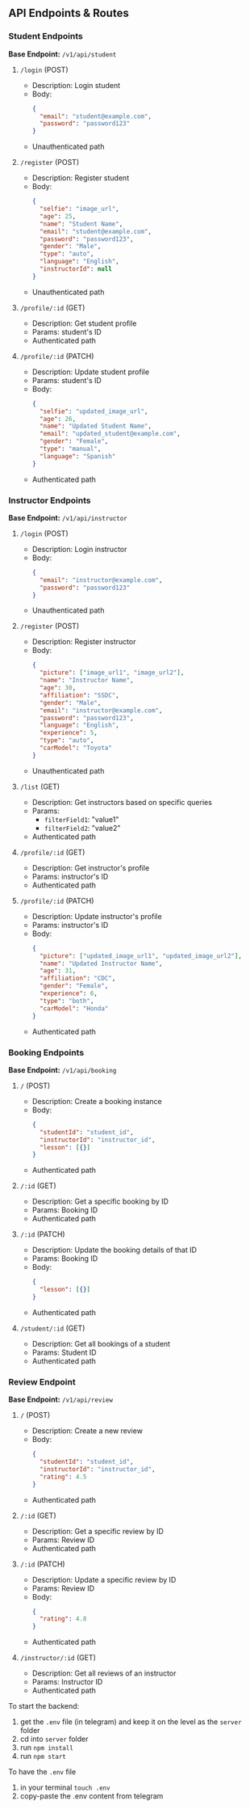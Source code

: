 ## API Endpoints & Routes

### Student Endpoints

**Base Endpoint:** `/v1/api/student`

1. `/login` (POST)
   - Description: Login student
   - Body: 
     ```json
     {
       "email": "student@example.com",
       "password": "password123"
     }
     ```
   - Unauthenticated path

2. `/register` (POST)
   - Description: Register student
   - Body:
     ```json
     {
       "selfie": "image_url",
       "age": 25,
       "name": "Student Name",
       "email": "student@example.com",
       "password": "password123",
       "gender": "Male",
       "type": "auto",
       "language": "English",
       "instructorId": null
     }
     ```
   - Unauthenticated path

3. `/profile/:id` (GET)
   - Description: Get student profile
   - Params: student's ID
   - Authenticated path

4. `/profile/:id` (PATCH)
   - Description: Update student profile
   - Params: student's ID
   - Body:
     ```json
     {
       "selfie": "updated_image_url",
       "age": 26,
       "name": "Updated Student Name",
       "email": "updated_student@example.com",
       "gender": "Female",
       "type": "manual",
       "language": "Spanish"
     }
     ```
   - Authenticated path

### Instructor Endpoints

**Base Endpoint:** `/v1/api/instructor`

1. `/login` (POST)
   - Description: Login instructor
   - Body:
     ```json
     {
       "email": "instructor@example.com",
       "password": "password123"
     }
     ```
   - Unauthenticated path

2. `/register` (POST)
   - Description: Register instructor
   - Body:
     ```json
     {
       "picture": ["image_url1", "image_url2"],
       "name": "Instructor Name",
       "age": 30,
       "affiliation": "SSDC",
       "gender": "Male",
       "email": "instructor@example.com",
       "password": "password123",
       "language": "English",
       "experience": 5,
       "type": "auto",
       "carModel": "Toyota"
     }
     ```
   - Unauthenticated path

3. `/list` (GET)
   - Description: Get instructors based on specific queries
   - Params:
     - `filterField1`: "value1"
     - `filterField2`: "value2"
   - Authenticated path

4. `/profile/:id` (GET)
   - Description: Get instructor's profile
   - Params: instructor's ID
   - Authenticated path

5. `/profile/:id` (PATCH)
   - Description: Update instructor's profile
   - Params: instructor's ID
   - Body:
     ```json
     {
       "picture": ["updated_image_url1", "updated_image_url2"],
       "name": "Updated Instructor Name",
       "age": 31,
       "affiliation": "CDC",
       "gender": "Female",
       "experience": 6,
       "type": "both",
       "carModel": "Honda"
     }
     ```
   - Authenticated path

### Booking Endpoints

**Base Endpoint:** `/v1/api/booking`

1. `/` (POST)
   - Description: Create a booking instance
   - Body:
     ```json
     {
       "studentId": "student_id",
       "instructorId": "instructor_id",
       "lesson": [{}]
     }
     ```
   - Authenticated path

2. `/:id` (GET)
   - Description: Get a specific booking by ID
   - Params: Booking ID
   - Authenticated path

3. `/:id` (PATCH)
   - Description: Update the booking details of that ID
   - Params: Booking ID
   - Body:
     ```json
     {
       "lesson": [{}]
     }
     ```
   - Authenticated path

4. `/student/:id` (GET)
   - Description: Get all bookings of a student
   - Params: Student ID
   - Authenticated path

### Review Endpoint

**Base Endpoint:** `/v1/api/review`

1. `/` (POST)
   - Description: Create a new review
   - Body:
     ```json
     {
       "studentId": "student_id",
       "instructorId": "instructor_id",
       "rating": 4.5
     }
     ```
   - Authenticated path

2. `/:id` (GET)
   - Description: Get a specific review by ID
   - Params: Review ID
   - Authenticated path

3. `/:id` (PATCH)
   - Description: Update a specific review by ID
   - Params: Review ID
   - Body:
     ```json
     {
       "rating": 4.8
     }
     ```
   - Authenticated path

4. `/instructor/:id` (GET)
   - Description: Get all reviews of an instructor
   - Params: Instructor ID
   - Authenticated path



To start the backend: 

1. get the `.env` file (in telegram) and keep it on the level as the `server` folder
2. cd into `server` folder
3. run `npm install`
4. run `npm start`


To have the `.env` file
1. in your terminal `touch .env`
2. copy-paste the .env content from telegram

